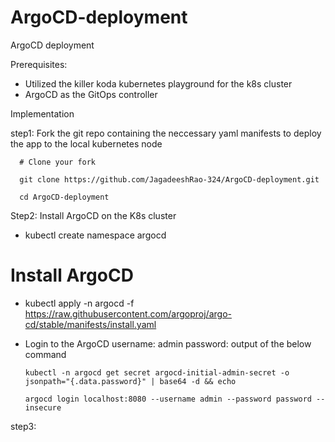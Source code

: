 # ArgoCD-deployment
ArgoCD deployment

Prerequisites:
- Utilized the killer koda kubernetes playground for the k8s cluster
- ArgoCD as the GitOps controller

Implementation

step1: Fork the git repo containing the neccessary yaml manifests to deploy the app to the local kubernetes node
      
      # Clone your fork
      
      git clone https://github.com/JagadeeshRao-324/ArgoCD-deployment.git
      
      cd ArgoCD-deployment

Step2: Install ArgoCD on the K8s cluster

- kubectl create namespace argocd
# Install ArgoCD
- kubectl apply -n argocd -f https://raw.githubusercontent.com/argoproj/argo-cd/stable/manifests/install.yaml
- Login to the ArgoCD
      username: admin
      password: output of the below command

      kubectl -n argocd get secret argocd-initial-admin-secret -o jsonpath="{.data.password}" | base64 -d && echo

      argocd login localhost:8080 --username admin --password password --insecure


step3: 
